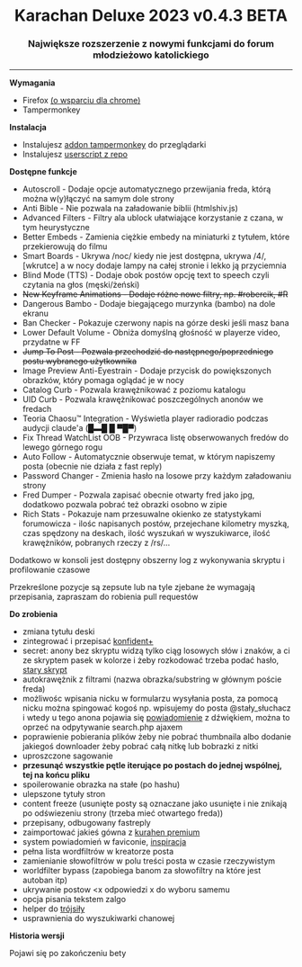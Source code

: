<h1 align="center">Karachan Deluxe 2023 v0.4.3 BETA</h1>
<h3 align="center">Największe rozszerzenie z nowymi funkcjami do forum młodzieżowo katolickiego</h3>
<hr/>

**Wymagania**
* Firefox [(o wsparciu dla chrome)](https://github.com/KDeluxe2023/KDeluxe2023/issues/1)
* Tampermonkey

**Instalacja**
* Instalujesz [addon tampermonkey](https://www.tampermonkey.net/) do przeglądarki
* Instalujesz [userscript z repo](https://github.com/KDeluxe2023/KDeluxe2023/raw/main/karachan_deluxe2023.user.js)

**Dostępne funkcje**
* Autoscroll - Dodaje opcje automatycznego przewijania freda, którą można w(y)łączyć na samym dole strony
* Anti Bible - Nie pozwala na załadowanie biblii (htmlshiv.js)
* Advanced Filters - Filtry ala ublock ułatwiające korzystanie z czana, w tym heurystyczne
* Better Embeds - Zamienia ciężkie embedy na miniaturki z tytułem, które przekierowują do filmu
* Smart Boards - Ukrywa /noc/ kiedy nie jest dostępna, ukrywa /4/, [wkrutce] a w nocy dodaje lampy na całej stronie i lekko ją przyciemnia
* Blind Mode (TTS) - Dodaje obok postów opcję text to speech czyli czytania na głos (męski/żeński)
* <del>New Keyframe Animations - Dodaje różne nowe filtry, np. #robercik, #R</del>
* Dangerous Bambo - Dodaje biegającego murzynka (bambo) na dole ekranu
* Ban Checker - Pokazuje czerwony napis na górze deski jeśli masz bana
* Lower Default Volume - Obniża domyślną głośność w playerze video, przydatne w FF
* <del>Jump To Post - Pozwala przechodzić do następnego/poprzedniego postu wybranego użytkownika</del>
* Image Preview Anti-Eyestrain - Dodaje przycisk do powiększonych obrazków, który pomaga oglądać je w nocy
* Catalog Curb - Pozwala krawężnikować z poziomu katalogu
* UID Curb - Pozwala krawężnikować poszczególnych anonów we fredach
* Teoria Chaosu™ Integration - Wyświetla player radioradio podczas audycji claude'a (█▬█ █ ▀█▀)
* Fix Thread WatchList OOB - Przywraca listę obserwowanych fredów do lewego górnego rogu
* Auto Follow - Automatycznie obserwuje temat, w którym napiszemy posta (obecnie nie działa z fast reply)
* Password Changer - Zmienia hasło na losowe przy każdym załadowaniu strony
* Fred Dumper - Pozwala zapisać obecnie otwarty fred jako jpg, dodatkowo pozwala pobrać też obrazki osobno w zipie
* Rich Stats - Pokazuje nam przesuwalne okienko ze statystykami forumowicza - ilośc napisanych postów, przejechane kilometry myszką, czas spędzony na deskach, ilość wyszukań w wyszukiwarce, ilość krawężników, pobranych rzeczy z /rs/...

Dodatkowo w konsoli jest dostępny obszerny log z wykonywania skryptu i profilowanie czasowe

Przekreślone pozycje są zepsute lub na tyle zjebane że wymagają przepisania, zapraszam do robienia pull requestów

**Do zrobienia**
* zmiana tytułu deski
* zintegrować i przepisać [konfident+](https://greasyfork.org/en/scripts/370095-konfident/code)
* secret: anony bez skryptu widzą tylko ciąg losowych słów i znaków, a ci ze skryptem pasek w kolorze i żeby rozkodować trzeba podać hasło, [stary skrypt](https://pastebin.com/Qv1pd284)
* autokrawężnik z filtrami (nazwa obrazka/substring w głównym poście freda)
* możliwośc wpisania nicku w formularzu wysyłania posta, za pomocą nicku można spingować kogoś np. wpisujemy do posta @stały_słuchacz i wtedy u tego anona pojawia się [powiadomienie](https://developer.mozilla.org/en-US/docs/Web/API/Notifications_API/Using_the_Notifications_API) z dźwiękiem, można to oprzeć na odpytywanie search.php ajaxem
* poprawienie pobierania plików żeby nie pobrać thumbnaila albo dodanie jakiegoś downloader żeby pobrać całą nitkę lub bobrazki z nitki
* uproszczone sagowanie
* <b>przesunąć wszystkie pętle iterujące po postach do jednej wspólnej, tej na końcu pliku</b>
* spoilerowanie obrazka na stałe (po hashu)
* ulepszone tytuły stron
* content freeze (usunięte posty są oznaczane jako usunięte i nie znikają po odświezeniu strony (trzeba mieć otwartego freda))
* przepisany, odbugowany fastreply
* zaimportować jakieś gówna z [kurahen premium](https://github.com/Kurahen-Premium/Kurahen-Premium)
* system powiadomień w faviconie, [inspiracja](https://pastebin.com/NazxdcsU)
* pełna lista wordfiltrów w kreatorze posta
* zamienianie słowofiltrów w polu treści posta w czasie rzeczywistym
* worldfilter bypass (zapobiega banom za słowofiltry na które jest autoban itp)
* ukrywanie postow <x odpowiedzi x do wyboru samemu
* opcja pisania tekstem zalgo
* helper do [trójsiły](https://software.hixie.ch/utilities/cgi/unicode-decoder/character-identifier?characters=%C2%A0%C2%A0%E2%96%B2+)
* usprawnienia do wyszukiwarki chanowej

**Historia wersji**

Pojawi się po zakończeniu bety
